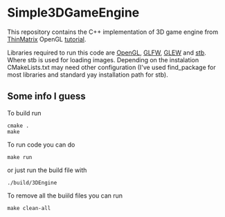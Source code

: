 # Simple3DGameEngine

This repository contains the C++ implementation of 3D game engine from [ThinMatrix](https://www.youtube.com/@ThinMatrix) OpenGL [tutorial](https://www.youtube.com/watch?v=VS8wlS9hF8E&list=PLRIWtICgwaX0u7Rf9zkZhLoLuZVfUksDP).

Libraries required to run this code are [OpenGL](https://www.opengl.org/), [GLFW](https://www.glfw.org/), [GLEW](https://glew.sourceforge.net/) and [stb](https://github.com/nothings/stb).
Where stb is used for loading images. Depending on the instalation CMakeLists.txt may need other configuration (I've used find_package for most libraries and standard yay installation path for stb).

## Some info I guess

To build run

```shell
cmake .
make
```

To run code you can do

```shell
make run
```

or just run the build file with

```shell
./build/3DEngine
```

To remove all the buiild files you can run

```shell
make clean-all
```
